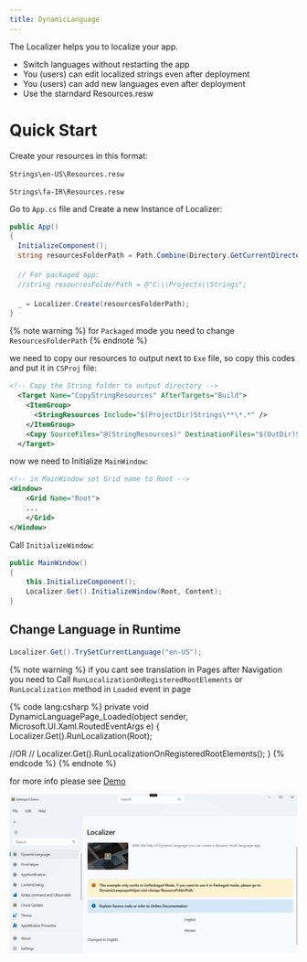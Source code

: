 ```yaml
---
title: DynamicLanguage
---
```


The Localizer helps you to localize your app.

- Switch languages without restarting the app
- You (users) can edit localized strings even after deployment
- You (users) can add new languages even after deployment
- Use the starndard Resources.resw

# Quick Start
Create your resources in this format:

`Strings\en-US\Resources.resw`

`Strings\fa-IR\Resources.resw`

Go to `App.cs` file and Create a new Instance of Localizer:

```cs
public App()
{
  InitializeComponent();
  string resourcesFolderPath = Path.Combine(Directory.GetCurrentDirectory(), "Strings");

  // For packaged app:
  //string resourcesFolderPath = @"C:\\Projects\\Strings";

  _ = Localizer.Create(resourcesFolderPath);
}
```

{% note warning %}
for `Packaged` mode you need to change `ResourcesFolderPath`
{% endnote %}

we need to copy our resources to output next to `Exe` file, so copy this codes and put it in `CSProj` file:

```xml
<!-- Copy the String folder to output directory -->
  <Target Name="CopyStringResources" AfterTargets="Build">
    <ItemGroup>
      <StringResources Include="$(ProjectDir)Strings\**\*.*" />
    </ItemGroup>
    <Copy SourceFiles="@(StringResources)" DestinationFiles="$(OutDir)Strings\%(RecursiveDir)%(Filename)%(Extension)" />
  </Target>
```

now we need to Initialize `MainWindow`:

```xml
<!-- in MainWindow set Grid name to Root -->
<Window>
    <Grid Name="Root">
    ...
    </Grid>
</Window>
```
Call `InitializeWindow`:

```cs
public MainWindow()
{
    this.InitializeComponent();
    Localizer.Get().InitializeWindow(Root, Content);
}
```

## Change Language in Runtime

```cs
Localizer.Get().TrySetCurrentLanguage("en-US");
```

{% note warning %}
if you cant see translation in Pages after Navigation you need to Call `RunLocalizationOnRegisteredRootElements` or `RunLocalization` method in `Loaded` event in page

{% code lang:csharp %}
private void DynamicLanguagePage_Loaded(object sender, Microsoft.UI.Xaml.RoutedEventArgs e)
{
  Localizer.Get().RunLocalization(Root);

  //OR
  // Localizer.Get().RunLocalizationOnRegisteredRootElements();
}
{% endcode %}
{% endnote %}

for more info please see [Demo](https://github.com/ghost1372/SettingsUI)

![SettingsUI](https://raw.githubusercontent.com/ghost1372/Resources/main/SettingsUI/Samples/Localization_Demo.gif)
